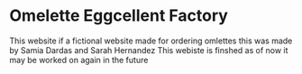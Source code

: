 # Omelette Eggcellent Factory
This website if a fictional website made for ordering omlettes 
this was made by Samia Dardas and Sarah Hernandez
This webiste is finshed as of now it may be worked on again in the future